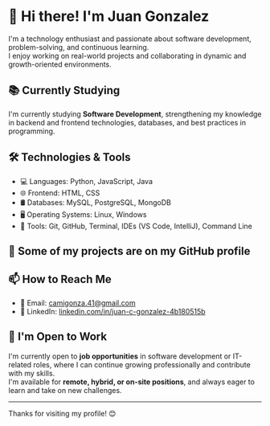 # 👋 Hi there! I'm Juan Gonzalez

I'm a technology enthusiast and passionate about software development, problem-solving, and continuous learning.  
I enjoy working on real-world projects and collaborating in dynamic and growth-oriented environments.

## 📚 Currently Studying

I'm currently studying **Software Development**, strengthening my knowledge in backend and frontend technologies, databases, and best practices in programming.

## 🛠️ Technologies & Tools

- 💻 Languages: Python, JavaScript, Java  
- 🌐 Frontend: HTML, CSS  
- 🛢️ Databases: MySQL, PostgreSQL, MongoDB  
- 🖥️ Operating Systems: Linux, Windows  
- 🔧 Tools: Git, GitHub, Terminal, IDEs (VS Code, IntelliJ), Command Line

## 📂 Some of my projects are on my GitHub profile

## 📫 How to Reach Me

- 📧 Email: camigonza.41@gmail.com  
- 💼 LinkedIn: [linkedin.com/in/juan-c-gonzalez-4b180515b](https://www.linkedin.com/in/juan-c-gonzalez-4b180515b)

## 👀 I'm Open to Work

I'm currently open to **job opportunities** in software development or IT-related roles, where I can continue growing professionally and contribute with my skills.  
I'm available for **remote, hybrid, or on-site positions**, and always eager to learn and take on new challenges.

---

Thanks for visiting my profile! 😊

